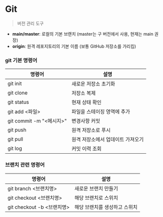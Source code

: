 # Git
> 버전 관리 도구

- **main/master**: 로컬의 기본 브랜치 (master는 구 버전에서 사용, 현재는 main 권장)
- **origin**: 원격 레포지토리의 기본 이름 (보통 GitHub 저장소를 가리킴)  
  
### git 기본 명령어
| 명령어 | 설명 |
|--------|----|
| git init | 새로운 저장소 초기화 |
| git clone <URL> | 저장소 복제 |
| git status | 현재 상태 확인 |
| git add <파일> | 파일을 스테이징 영역에 추가 |
| git commit -m "<메시지>" | 변경사항 커밋 |
| git push | 원격 저장소로 푸시 |
| git pull | 원격 저장소에서 업데이트 가져오기 |
| git log | 커밋 이력 조회 |


### 브랜치 관련 명령어
| 명령어 | 설명 |
|--------|----|
| git branch <브랜치명> | 새로운 브랜치 만들기 |
| git checkout <브랜치명> | 해당 브랜치로 스위치 |
| git checkout -b <브랜치명> | 해당 브랜치를 생성하고 스위치 |
